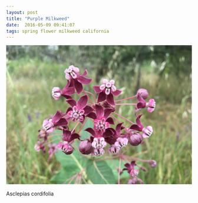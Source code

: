 ```yaml
---
layout: post
title: "Purple Milkweed"
date:  2016-05-09 09:41:07
tags: spring flower milkweed california
---
```


![Milkweed](/images/purple-milkweed.png)

Asclepias cordifolia 

<!--more-->

